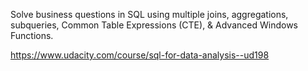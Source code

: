 Solve business questions in SQL using multiple joins, aggregations, subqueries, Common Table Expressions (CTE), & Advanced Windows Functions.

https://www.udacity.com/course/sql-for-data-analysis--ud198
